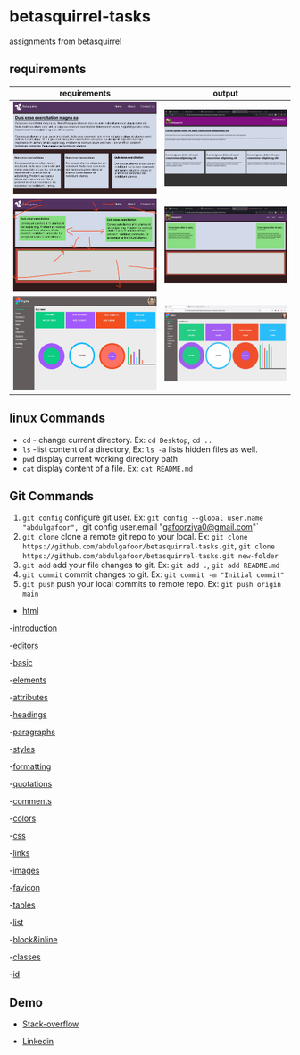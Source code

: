 # betasquirrel-tasks

assignments from betasquirrel

## requirements

| requirements                  | output                           |
| ----------------------------- | -------------------------------- |
| ![Task 1](images/task-1.jpeg) | ![Task 1](screenshot/task-1.png) |
| ![Task 2](images/task-2.jpeg) | ![Task 2](screenshot/task-2.png) |
| ![task 4](images/task-4.jpg)  | ![task 4](screenshot/task-4.png) |

## linux Commands

- `cd` - change current directory. Ex: `cd Desktop`, `cd ..`
- `ls` -list content of a directory, Ex: `ls -a` lists hidden files as well.
- `pwd` display current working directory path
- `cat` display content of a file. Ex: `cat README.md`

## Git Commands

1. `git config` configure git user. Ex: `git config --global user.name "abdulgafoor", `git config user.email "gafoorziya0@gmail.com"`
2. `git clone` clone a remote git repo to your local. Ex: `git clone https://github.com/abdulgafoor/betasquirrel-tasks.git`, `git clone https://github.com/abdulgafoor/betasquirrel-tasks.git new-folder`
3. `git add` add your file changes to git. Ex: `git add .`, `git add README.md`
4. `git commit` commit changes to git. Ex: `git commit -m "Initial commit"`
5. `git push` push your local commits to remote repo. Ex: `git push origin main`

- [html](https://www.w3schools.com/html/default.asp)

-[introduction](https://www.w3schools.com/html/html_intro.asp)

-[editors](https://www.w3schools.com/html/html_editors.asp)

-[basic](https://www.w3schools.com/html/html_basic.asp)

-[elements](https://www.w3schools.com/html/html_elements.asp)

-[attributes](https://www.w3schools.com/html/html_attributes.asp)

-[headings](https://www.w3schools.com/html/html_headings.asp)

-[paragraphs](https://www.w3schools.com/html/html_paragraphs.asp)

-[styles](https://www.w3schools.com/html/html_styles.asp)

-[formatting](https://www.w3schools.com/html/html_formatting.asp)

-[quotations](https://www.w3schools.com/html/html_quotation_elements.asp)

-[comments](https://www.w3schools.com/html/html_comments.asp)

-[colors](https://www.w3schools.com/html/html_colors.asp)

-[css](https://www.w3schools.com/html/html_css.asp)

-[links](https://www.w3schools.com/html/html_links.asp)

-[images](https://www.w3schools.com/html/html_images.asp)

-[favicon](https://www.w3schools.com/html/html_favicon.asp)

-[tables](https://www.w3schools.com/html/html_tables.asp)

-[list](https://www.w3schools.com/html/html_lists.asp)

-[block&inline](https://www.w3schools.com/html/html_blocks.asp)

-[classes](https://www.w3schools.com/html/html_classes.asp)

-[id](https://www.w3schools.com/html/html_id.asp)

## Demo

- [Stack-overflow](https://stackoverflow.com/users/21198561/gafoor-tharuvanna)

- [Linkedin](https://www.linkedin.com/in/gafoor-tharuvanna-7526b825b/)
